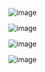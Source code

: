 
![image](https://github.com/user-attachments/assets/a24a2951-a996-472e-a06b-baddac6e99b8)

![image](https://github.com/user-attachments/assets/8aec0b55-b419-4886-a0e7-6baceca9fa6e)

![image](https://github.com/user-attachments/assets/89cff271-6e13-4e0f-aff5-a13efce88fe5)

![image](https://github.com/user-attachments/assets/962ff7a3-79f4-4da6-aac9-70118492a40a)
